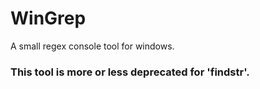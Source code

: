 # WinGrep
A small regex console tool for windows.

### This tool is more or less deprecated for 'findstr'.
